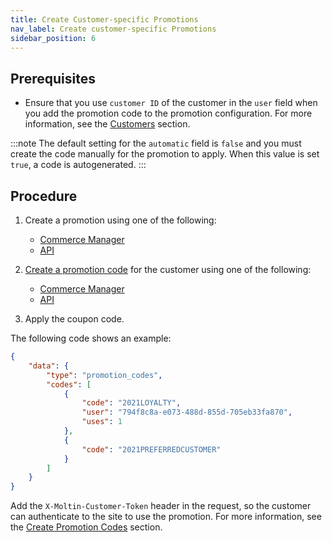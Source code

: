 ```yaml
---
title: Create Customer-specific Promotions
nav_label: Create customer-specific Promotions
sidebar_position: 6
---
```


## Prerequisites

- Ensure that you use `customer ID` of the customer in the `user` field when you add the promotion code to the promotion configuration. For more information, see the [Customers](/docs/commerce-cloud/customer-management/customers) section.

:::note
The default setting for the `automatic` field is `false` and you must create the code manually for the promotion to apply. When this value is set `true`, a code is autogenerated.
:::

## Procedure

1. Create a promotion using one of the following:

    - [Commerce Manager](/docs/commerce-cloud/promotions/promotions-cm/overview#creating-promotions)
    - [API](/docs/commerce-cloud/promotions/promotions-overview)

1. [Create a promotion code](/docs/commerce-cloud/promotions/promotion-codes/create-promotion-codes) for the customer using one of the following:

    - [Commerce Manager](/docs/commerce-cloud/promotions/promotions-cm/overview#adding-single-code)
    - [API](/docs/commerce-cloud/promotions/promotion-codes/create-promotion-codes)

1. Apply the coupon code.

The following code shows an example:

```json
{
    "data": {
        "type": "promotion_codes",
        "codes": [
            {
                "code": "2021LOYALTY",
                "user": "794f8c8a-e073-488d-855d-705eb33fa870",
                "uses": 1
            },
            {
                "code": "2021PREFERREDCUSTOMER"
            }
        ]
    }
}
```

Add the `X-Moltin-Customer-Token` header in the request, so the customer can authenticate to the site to use the promotion. For more information, see the [Create Promotion Codes](/docs/commerce-cloud/promotions/promotion-codes/create-promotion-codes) section.

